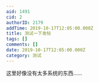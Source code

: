 ```yaml
---
aid: 1491
cid: 2
authorID: 2179
addTime: 2019-10-17T12:05:00.000Z
title: 测试一下发帖
tags: []
comments: []
date: 2019-10-17T12:05:00.000Z
category: 测试
---
```


这里好像没有太多系统的东西……
